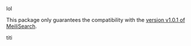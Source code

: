 lol

This package only guarantees the compatibility with the [version v1.0.1 of MeiliSearch](https://github.com/meilisearch/MeiliSearch/releases/tag/v1.0.1).


titi
